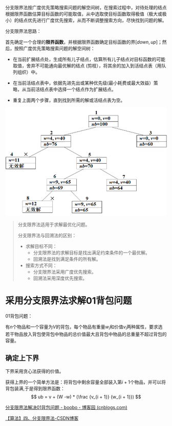 分支限界法按广度优先策略搜索问题的解空间树，在搜索过程中，对待处理的结点根据限界函数估算目标函数的可能取值，从中选取使目标函数取得极值（极大或极小）的结点优先进行广度优先搜索，从而不断调整搜索方向，尽快找到问题的解。

分支限界法思路：

首先确定一个合理的**限界函数**，并根据限界函数确定目标函数的界$[down,up]$；然后，按照广度优先策略搜索问题的解空间树：

- 在当前扩展结点处，生成所有儿子结点，估算所有儿子结点对目标函数的可能取值，舍弃不可能通向最优解的结点 (剪枝），将其余的加入到活结点表（用队列组织）中。

- 在当前活结点表中，依据先进先出或某种优先级(最小耗费或最大效益）策略，从当前活结点表中选择一个结点作为扩展结点。

- 重复上面两个步骤，直到找到所需的解或活结点表为空。

![img](%E5%88%86%E6%94%AF%E9%99%90%E7%95%8C%E6%B3%95.assets/1522393-20190606000618951-463924681.png)

> 分支限界法适用于求解最优化问题。
>
> 分支限界法与回溯法的区别：
>
> - 求解目标不同：
>   - 分支限界法的求解目标是找出满足约束条件的一个最优解。
>   - 回溯法是找到满足条件的所有解。
> - 搜索方式不同：
>   - 分支限界法采用广度优先搜索。
>   - 回溯法采用深度优先搜索。



# 采用分支限界法求解01背包问题

01背包问题：

有$n$个物品和一个容量为$V$的背包，每个物品有重量$w_i$和价值$v_i$两种属性，要求选若干物品放入背包使背包中物品的总价值最大且背包中物品的总重量不超过背包的容量。

## 确定上下界

下界采用贪心法获得的价值。

获得上界的一个简单方法是：将背包中剩余容量全部装入第$i+1$个物品，并可以将背包装满,于是得到限界函数：
$$
ub = v + (W -w) * (\frac {v_{i + 1}} {w_{i + 1}})
$$






[分支限界法解决01背包问题 - boobo - 博客园 (cnblogs.com)](https://www.cnblogs.com/RB26DETT/p/10982687.html)

[【算法】四、分支限界法-CSDN博客](https://blog.csdn.net/m0_64403412/article/details/130694294?ops_request_misc=%7B%22request%5Fid%22%3A%22170314147016800197062143%22%2C%22scm%22%3A%2220140713.130102334..%22%7D&request_id=170314147016800197062143&biz_id=0&utm_medium=distribute.pc_search_result.none-task-blog-2~all~top_positive~default-1-130694294-null-null.142^v96^pc_search_result_base3&utm_term=分支限界法&spm=1018.2226.3001.4187)